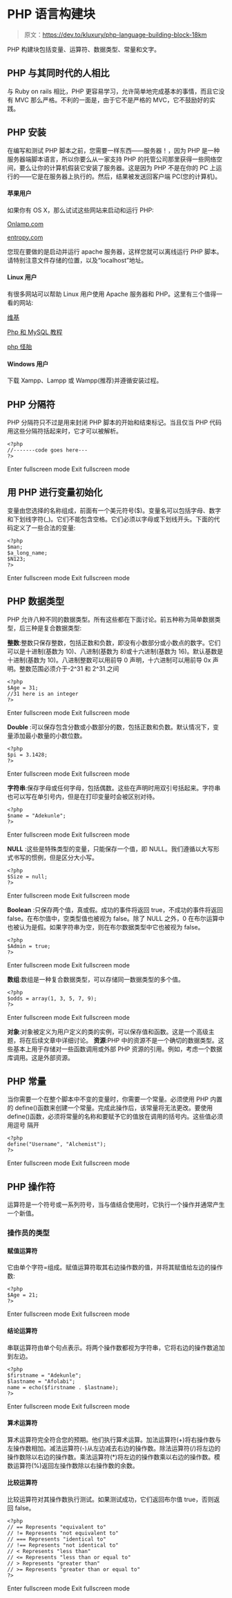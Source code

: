# PHP 语言构建块

> 原文：<https://dev.to/kluxury/php-language-building-block-18km>

PHP 构建块包括变量、运算符、数据类型、常量和文字。

## PHP 与其同时代的人相比

与 Ruby on rails 相比，PHP 更容易学习，允许简单地完成基本的事情，而且它没有 MVC 那么严格。不利的一面是，由于它不是严格的 MVC，它不鼓励好的实践。

## PHP 安装

在编写和测试 PHP 脚本之前，您需要一样东西——服务器！，因为 PHP 是一种服务器端脚本语言，所以你要么从一家支持 PHP 的托管公司那里获得一些网络空间，要么让你的计算机假装它安装了服务器。这是因为 PHP 不是在你的 PC 上运行的——它是在服务器上执行的。然后，结果被发送回客户端 PC(您的计算机)。

#### 苹果用户

如果你有 OS X，那么试试这些网站来启动和运行 PHP:

[Onlamp.com](http://www.onlamp.com/pub/a/mac/2001/12/07/apache.html)

[entropy.com](http://www.entropy.ch/software/macosx/php/)

您现在要做的是启动并运行 apache 服务器，这样您就可以离线运行 PHP 脚本。请特别注意文件存储的位置，以及“localhost”地址。

#### Linux 用户

有很多网站可以帮助 Linux 用户使用 Apache 服务器和 PHP。这里有三个值得一看的网站:

[维基](http://en.wikipedia.org/wiki/LAMP_(software_bundle))

[Php 和 MySQL 教程](http://www.php-mysql-tutorial.com/wikis/php-tutorial/installing-php-and-mysql.aspx)

[php 怪胎](http://www.phpfreaks.com/tutorials/12/0.php)

#### Windows 用户

下载 Xampp、Lampp 或 Wampp(推荐)并遵循安装过程。

## PHP 分隔符

PHP 分隔符只不过是用来封闭 PHP 脚本的开始和结束标记。当且仅当 PHP 代码用这些分隔符括起来时，它才可以被解析。

```
<?php 
//-------code goes here---
?> 
```

Enter fullscreen mode Exit fullscreen mode

## 用 PHP 进行变量初始化

变量由您选择的名称组成，前面有一个美元符号($)。变量名可以包括字母、数字和下划线字符(_)。它们不能包含空格。它们必须以字母或下划线开头。下面的代码定义了一些合法的变量:

```
<?php 
$man;
$a_long_name;
$N123;
?> 
```

Enter fullscreen mode Exit fullscreen mode

## PHP 数据类型

PHP 允许八种不同的数据类型。所有这些都在下面讨论。前五种称为简单数据类型，后三种是复合数据类型:

**整数**:整数只保存整数，包括正数和负数，即没有小数部分或小数点的数字。它们可以是十进制(基数为 10)、八进制(基数为 8)或十六进制(基数为 16)。默认基数是十进制(基数为 10)。八进制整数可以用前导 0 声明，十六进制可以用前导 0x 声明。整数范围必须介于-2^31 和 2^31.之间

```
<?php 
$Age = 31;
//31 here is an integer
?> 
```

Enter fullscreen mode Exit fullscreen mode

**Double** :可以保存包含分数或小数部分的数，包括正数和负数。默认情况下，变量添加最小数量的小数位数。

```
<?php 
$pi = 3.1428;
?> 
```

Enter fullscreen mode Exit fullscreen mode

**字符串**:保存字母或任何字母，包括偶数。这些在声明时用双引号括起来。字符串也可以写在单引号内，但是在打印变量时会被区别对待。

```
<?php 
$name = "Adekunle";
?> 
```

Enter fullscreen mode Exit fullscreen mode

**NULL** :这些是特殊类型的变量，只能保存一个值，即 NULL。我们遵循以大写形式书写的惯例，但是区分大小写。

```
<?php 
$Size = null;
?> 
```

Enter fullscreen mode Exit fullscreen mode

**Boolean** :只保存两个值，真或假。成功的事件将返回 true，不成功的事件将返回 false。在布尔值中，空类型值也被视为 false。除了 NULL 之外，0 在布尔运算中也被认为是假。如果字符串为空，则在布尔数据类型中它也被视为 false。

```
<?php 
$Admin = true;
?> 
```

Enter fullscreen mode Exit fullscreen mode

**数组**:数组是一种复合数据类型，可以存储同一数据类型的多个值。

```
<?php 
$odds = array(1, 3, 5, 7, 9);
?> 
```

Enter fullscreen mode Exit fullscreen mode

**对象**:对象被定义为用户定义的类的实例，可以保存值和函数。这是一个高级主题，将在后续文章中详细讨论。
**资源**:PHP 中的资源不是一个确切的数据类型。这些基本上用于存储对一些函数调用或外部 PHP 资源的引用。例如，考虑一个数据库调用。这是外部资源。

## PHP 常量

当你需要一个在整个脚本中不变的变量时，你需要一个常量。必须使用 PHP 内置的 define()函数来创建一个常量。完成此操作后，该常量将无法更改。要使用 define()函数，必须将常量的名称和要赋予它的值放在调用的括号内。这些值必须用逗号
隔开

```
<?php 
define("Username", "Alchemist");
?> 
```

Enter fullscreen mode Exit fullscreen mode

## PHP 操作符

运算符是一个符号或一系列符号，当与值结合使用时，它执行一个操作并通常产生一个新值。

### 操作员的类型

#### 赋值运算符

它由单个字符=组成。赋值运算符取其右边操作数的值，并将其赋值给左边的操作数:

```
<?php 
$Age = 21;
?> 
```

Enter fullscreen mode Exit fullscreen mode

#### 结论运算符

串联运算符由单个句点表示。将两个操作数都视为字符串，它将右边的操作数追加到左边。

```
<?php 
$firstname = "Adekunle";
$lastname = "Afolabi";
name = echo($firstname . $lastname);
?> 
```

Enter fullscreen mode Exit fullscreen mode

#### 算术运算符

算术运算符完全符合您的预期。他们执行算术运算。加法运算符(+)将右操作数与左操作数相加。减法运算符(-)从左边减去右边的操作数。除法运算符(/)将左边的操作数除以右边的操作数。乘法运算符(*)将左边的操作数乘以右边的操作数。模数运算符(%)返回左操作数除以右操作数的余数。

#### 比较运算符

比较运算符对其操作数执行测试。如果测试成功，它们返回布尔值 true，否则返回 false。

```
<?php 
// == Represents "equivalent to"
// != Represents "not equivalent to"
// === Represents "identical to"
// !== Represents "not identical to"
// < Represents "less than"
// <= Represents "less than or equal to"
// > Represents "greater than"
// >= Represents "greater than or equal to"
?> 
```

Enter fullscreen mode Exit fullscreen mode